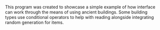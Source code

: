 This program was created to showcase a simple example of how interface can work through the means of using ancient buildings. 
Some building types use conditional operators to help with reading alongside integrating random generation for items.
